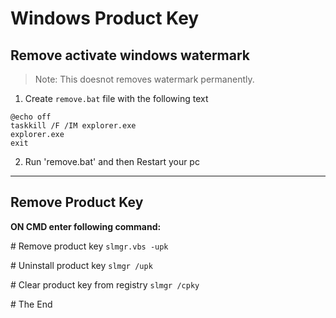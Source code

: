 # Windows Product Key

## Remove activate windows watermark
>Note: This doesnot removes watermark permanently.

1. Create `remove.bat` file with the following text
```
@echo off
taskkill /F /IM explorer.exe
explorer.exe
exit
```

2. Run 'remove.bat' and then Restart your pc
---

## Remove Product Key

__ON CMD enter following command:__

\# Remove product key
`slmgr.vbs -upk`      

\# Uninstall product key
`slmgr /upk`        

\# Clear product key from registry
`slmgr /cpky`       

\# The End
